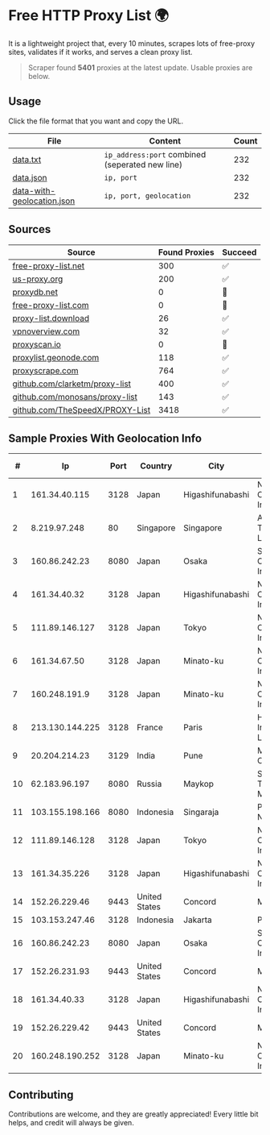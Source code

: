 
# Free HTTP Proxy List 🌍

It is a lightweight project that, every 10 minutes, scrapes lots of free-proxy sites, validates if it works, and serves a clean proxy list.


> Scraper found **5401** proxies at the latest update. Usable proxies are below.

## Usage

Click the file format that you want and copy the URL.


|File|Content|Count|
|----|-------|-----|
|[data.txt](https://raw.githubusercontent.com/themiralay/Proxy-List-World/master/data.txt)|`ip_address:port` combined (seperated new line)|232|
|[data.json](https://raw.githubusercontent.com/themiralay/Proxy-List-World/master/data.json)|`ip, port`|232|
|[data-with-geolocation.json](https://raw.githubusercontent.com/themiralay/Proxy-List-World/master/data-with-geolocation.json)|`ip, port, geolocation`|232|

## Sources

|Source|Found Proxies|Succeed|
|------|-------------|-------|
|[free-proxy-list.net](https://free-proxy-list.net)|300|✅|
|[us-proxy.org](https://www.us-proxy.org)|200|✅|
|[proxydb.net](http://proxydb.net)|0|🚫|
|[free-proxy-list.com](https://free-proxy-list.com/?page=&port=&type%5B%5D=http&type%5B%5D=https&up_time=0&search=Search)|0|🚫|
|[proxy-list.download](https://www.proxy-list.download/HTTP)|26|✅|
|[vpnoverview.com](https://vpnoverview.com/privacy/anonymous-browsing/free-proxy-servers)|32|✅|
|[proxyscan.io](https://www.proxyscan.io)|0|🚫|
|[proxylist.geonode.com](https://proxylist.geonode.com/api/proxy-list?limit=300&page=1&sort_by=lastChecked&sort_type=desc&protocols=http,https)|118|✅|
|[proxyscrape.com](https://api.proxyscrape.com/v2/?request=displayproxies&protocol=http&timeout=10000&country=all&ssl=all&anonymity=all)|764|✅|
|[github.com/clarketm/proxy-list](https://raw.githubusercontent.com/clarketm/proxy-list/master/proxy-list-raw.txt)|400|✅|
|[github.com/monosans/proxy-list](https://raw.githubusercontent.com/monosans/proxy-list/main/proxies/http.txt)|143|✅|
|[github.com/TheSpeedX/PROXY-List](https://raw.githubusercontent.com/TheSpeedX/PROXY-List/master/http.txt)|3418|✅|


## Sample Proxies With Geolocation Info

|#|Ip|Port|Country|City|Internet Service Provider|
|-|--|----|-------|----|-------------------------|
|1|161.34.40.115|3128|Japan|Higashifunabashi|NTT PC Communications, Inc.|
|2|8.219.97.248|80|Singapore|Singapore|Alibaba (US) Technology Co., Ltd.|
|3|160.86.242.23|8080|Japan|Osaka|Sony Network Communications Inc|
|4|161.34.40.32|3128|Japan|Higashifunabashi|NTT PC Communications, Inc.|
|5|111.89.146.127|3128|Japan|Tokyo|NTT PC Communications, Inc.|
|6|161.34.67.50|3128|Japan|Minato-ku|NTT PC Communications, Inc.|
|7|160.248.191.9|3128|Japan|Minato-ku|NTT PC Communications, Inc.|
|8|213.130.144.225|3128|France|Paris|Hostinger International Limited|
|9|20.204.214.23|3129|India|Pune|Microsoft Corporation|
|10|62.183.96.197|8080|Russia|Maykop|Southen Telecommunication Maintainer|
|11|103.155.198.166|8080|Indonesia|Singaraja|PT Lintas Jaringan Nusantara|
|12|111.89.146.128|3128|Japan|Tokyo|NTT PC Communications, Inc.|
|13|161.34.35.226|3128|Japan|Higashifunabashi|NTT PC Communications, Inc.|
|14|152.26.229.46|9443|United States|Concord|MCNC|
|15|103.153.247.46|3128|Indonesia|Jakarta|PRIMAHOME|
|16|160.86.242.23|8080|Japan|Osaka|Sony Network Communications Inc|
|17|152.26.231.93|9443|United States|Concord|MCNC|
|18|161.34.40.33|3128|Japan|Higashifunabashi|NTT PC Communications, Inc.|
|19|152.26.229.42|9443|United States|Concord|MCNC|
|20|160.248.190.252|3128|Japan|Minato-ku|NTT PC Communications, Inc.|



## Contributing

Contributions are welcome, and they are greatly appreciated! Every
little bit helps, and credit will always be given.

